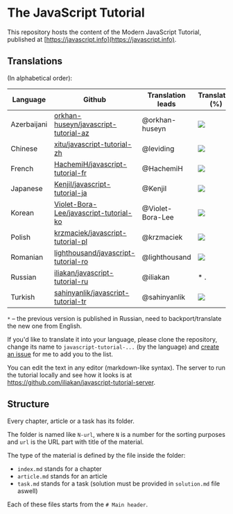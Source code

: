 # The JavaScript Tutorial

This repository hosts the content of the Modern JavaScript Tutorial, published at [https://javascript.info](https://javascript.info).

## Translations

(In alphabetical order):

| Language | Github | Translation leads | Translated (%) | &nbsp;&nbsp;&nbsp;&nbsp;&nbsp;&nbsp;Last&nbsp;Commit&nbsp;&nbsp;&nbsp;&nbsp;&nbsp;&nbsp; | Published |
|----------|--------|-------------------|----------------|-------------|-----------|
| Azerbaijani | [orkhan-huseyn/javascript-tutorial-az](https://github.com/orkhan-huseyn/javascript-tutorial-az) | @orkhan-huseyn | ![](http://translate-hook.javascript.info/stats/az.svg) | ![](https://img.shields.io/github/last-commit/orkhan-huseyn/javascript-tutorial-az.svg?maxAge=1800) |  |
| Chinese | [xitu/javascript-tutorial-zh](https://github.com/xitu/javascript-tutorial-zh) | @leviding | ![](http://translate-hook.javascript.info/stats/zh.svg) | ![](https://img.shields.io/github/last-commit/xitu/javascript-tutorial-zh.svg?maxAge=1800) | [zh.javascript.info](https://zh.javascript.info) |
| French | [HachemiH/javascript-tutorial-fr](https://github.com/HachemiH/javascript-tutorial-fr) | @HachemiH | ![](http://translate-hook.javascript.info/stats/fr.svg) | ![](https://img.shields.io/github/last-commit/HachemiH/javascript-tutorial-fr.svg?maxAge=3600) | |
| Japanese | [KenjiI/javascript-tutorial-ja](https://github.com/KenjiI/javascript-tutorial-ja) | @KenjiI | ![](http://translate-hook.javascript.info/stats/ja.svg) | ![](https://img.shields.io/github/last-commit/KenjiI/javascript-tutorial-ja.svg?maxAge=3600) | [ja.javascript.info](https://ja.javascript.info) |
| Korean | [Violet-Bora-Lee/javascript-tutorial-ko](https://github.com/Violet-Bora-Lee/javascript-tutorial-ko) | @Violet-Bora-Lee | ![](http://translate-hook.javascript.info/stats/ko.svg) | ![](https://img.shields.io/github/last-commit/Violet-Bora-Lee/javascript-tutorial-ko.svg?maxAge=3600) |  |
| Polish | [krzmaciek/javascript-tutorial-pl](https://github.com/krzmaciek/javascript-tutorial-pl) | @krzmaciek | ![](http://translate-hook.javascript.info/stats/pl.svg) | ![](https://img.shields.io/github/last-commit/krzmaciek/javascript-tutorial-pl.svg?maxAge=3600) |  |
| Romanian | [lighthousand/javascript-tutorial-ro](https://github.com/lighthousand/javascript-tutorial-ro) | @lighthousand | ![](http://translate-hook.javascript.info/stats/ro.svg) | ![](https://img.shields.io/github/last-commit/lighthousand/javascript-tutorial-ro.svg?maxAge=3600) |  |
| Russian | [iliakan/javascript-tutorial-ru](https://github.com/iliakan/javascript-tutorial-ru) | @iliakan | * . | ![](https://img.shields.io/github/last-commit/iliakan/javascript-tutorial-ru.svg?maxAge=3600) | [learn.javascript.ru](https://learn.javascript.ru) |
| Turkish | [sahinyanlik/javascript-tutorial-tr](https://github.com/sahinyanlik/javascript-tutorial-tr) | @sahinyanlik | ![](http://translate-hook.javascript.info/stats/tr.svg) | ![](https://img.shields.io/github/last-commit/sahinyanlik/javascript-tutorial-tr.svg?maxAge=3600) | |



`*` – the previous version is published in Russian, need to backport/translate the new one from English.

If you'd like to translate it into your language, please clone the repository, change its name to `javascript-tutorial-...` (by the language) and [create an issue](https://github.com/iliakan/javascript-tutoria-en/issues/new) for me to add you to the list.

You can edit the text in any editor (markdown-like syntax). The server to run the tutorial locally and see how it looks is at <https://github.com/iliakan/javascript-tutorial-server>.  



## Structure

Every chapter, article or a task has its folder.

The folder is named like `N-url`, where `N` is a number for the sorting purposes and `url` is the URL part with title of the material.

The type of the material is defined by the file inside the folder:

  - `index.md` stands for a chapter
  - `article.md` stands for an article
  - `task.md` stands for a task (solution must be provided in `solution.md` file aswell)

Each of these files starts from the `# Main header`.
